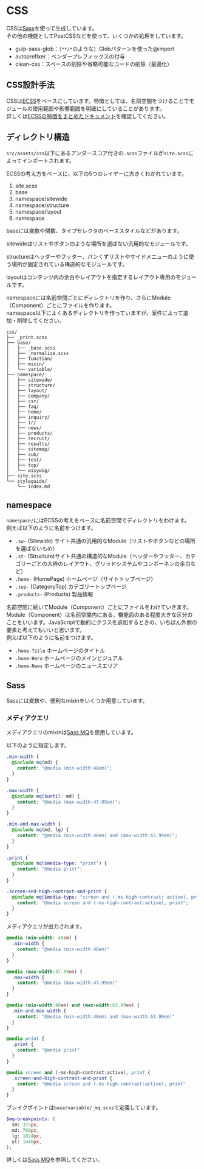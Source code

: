 # CSS
CSSは[Sass](http://sass-lang.com/)を使って生成しています。  
その他の機能としてPostCSSなどを使って、いくつかの処理をしています。

- gulp-sass-glob：（`**/*`のような）Globパターンを使った@import
- autoprefixer：ベンダープレフィックスの付与
- clean-css：スペースの削除や省略可能なコードの削除（最適化）

## CSS設計手法
CSSは[ECSS](http://ecss.io/)をベースにしています。特徴としては、名前空間をつけることでモジュールの使用範囲や影響範囲を明確にしていることがあります。  
詳しくは[ECSSの特徴をまとめたドキュメント](https://github.com/manabuyasuda/styleguide/blob/master/how-to-ecss.md)を確認してください。

## ディレクトリ構造
`src/assets/css`以下にあるアンダースコア付きの`.scss`ファイルが`site.scss`によってインポートされます。

ECSSの考え方をベースに、以下の5つのレイヤーに大きくわかれています。

1. site.scss
2. base
3. namespace/sitewide
4. namespace/structure
4. namespace/layout
5. namespace

baseには変数や関数、タイプセレクタのベーススタイルなどがあります。

sitewideはリストやボタンのような場所を選ばない汎用的なモジュールです。

structureはヘッダーやフッター、パンくずリストやサイドメニューのように使う場所が固定されている構造的なモジュールです。

layoutはコンテンツ内の余白やレイアウトを指定するレイアウト専用のモジュールです。

namespaceには名前空間ごとにディレクトリを作り、さらにModule（Component）ごとにファイルを作ります。  
namespace以下によくあるディレクトリを作っていますが、案件によって追加・削除してください。

```
css/
├── _print.scss
├── base/
│   ├── _base.scss
│   ├── _normalize.scss
│   ├── function/
│   ├── mixin/
│   └── variable/
├── namespace/
│   ├── sitewide/
│   ├── structure/
│   ├── layout/
│   ├── company/
│   ├── csr/
│   ├── faq/
│   ├── home/
│   ├── inquiry/
│   ├── ir/
│   ├── news/
│   ├── products/
│   ├── recruit/
│   ├── results/
│   ├── sitemap/
│   ├── sub/
│   ├── test/
│   ├── top/
│   └── wisywig/
├── site.scss
└── styleguide/
    └── index.md
```

## namespace
`namespace/`にはECSSの考えをベースに名前空間でディレクトリをわけます。  
例えば以下のように名前をつけます。

 - `.sw-` (Sitewide) サイト共通の汎用的なModule（リストやボタンなどの場所を選ばないもの）
 - `.st-` (Structure)サイト共通の構造的なModule（ヘッダーやフッター、カテゴリーごとの大枠のレイアウト、グリッドシステムやコンポーネンの余白など）
 - `.home-` (HomePage) ホームページ（サイトトップページ）
 - `.top-` (CategoryTop) カテゴリートップページ
 - `.products-` (Products) 製品情報

名前空間に続いてModule（Component）ごとにファイルをわけていきます。Module（Component）は名前空間内にある、機能面のある程度大きな区分のことをいいます。JavaScriptで動的にクラスを追加するときの、いちばん外側の要素と考えてもいいと思います。  
例えば以下のように名前をつけます。

- `.home-Title` ホームページのタイトル
- `.home-Hero` ホームページのメインビジュアル
- `.home-News` ホームページのニュースエリア

## Sass
Sassには変数や、便利なmixinをいくつか用意しています。

### メディアクエリ
メディアクエリのmixinは[Sass MQ](https://github.com/sass-mq/sass-mq)を使用しています。

以下のように指定します。

```scss
.min-width {
  @include mq(md) {
    content: "@media (min-width:48em)";
  }
}

.max-width {
  @include mq($until: md) {
    content: "@media (max-width:47.99em)";
  }
}

.min-and-max-width {
  @include mq(md, lg) {
    content: "@media (min-width:48em) and (max-width:63.99em)";
  }
}

.print {
  @include mq($media-type: "print") {
    content: "@media print";
  }
}

.screen-and-high-contrast-and-print {
  @include mq($media-type: "screen and (-ms-high-contrast: active), print") {
    content: "@media screen and (-ms-high-contrast:active), print";
  }
}
```

メディアクエリが出力されます。

```scss
@media (min-width: 48em) {
  .min-width {
    content: "@media (min-width:48em)"
  }
}

@media (max-width:47.99em) {
  .max-width {
    content: "@media (max-width:47.99em)"
  }
}

@media (min-width:48em) and (max-width:63.99em) {
  .min-and-max-width {
    content: "@media (min-width:48em) and (max-width:63.99em)"
  }
}

@media print {
  .print {
    content: "@media print"
  }
}

@media screen and (-ms-high-contrast:active), print {
  .screen-and-high-contrast-and-print {
    content: "@media screen and (-ms-high-contrast:active), print"
  }
}
```

ブレイクポイントは`base/variable/_mq.scss`で定義しています。

```scss
$mq-breakpoints: (
  sm: 375px,
  md: 768px,
  lg: 1024px,
  xl: 1440px,
);
```

詳しくは[Sass MQ](https://sass-mq.github.io/sass-mq/)を参照してください。
